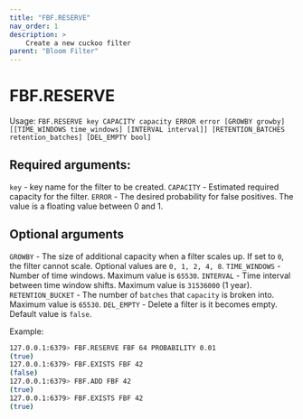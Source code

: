 ```yaml
---
title: "FBF.RESERVE"
nav_order: 1
description: >
    Create a new cuckoo filter
parent: "Bloom Filter"
---
```


# FBF.RESERVE

Usage: `FBF.RESERVE key CAPACITY capacity ERROR error [GROWBY growby] [[TIME_WINDOWS time_windows] [INTERVAL interval]] [RETENTION_BATCHES retention_batches] [DEL_EMPTY bool]`

## Required arguments:

`key` - key name for the filter to be created.
`CAPACITY` - Estimated required capacity for the filter.
`ERROR` - The desired probability for false positives. The value is a floating value between 0 and 1.

## Optional arguments

`GROWBY` - The size of additional capacity when a filter scales up. If set to `0`, the filter cannot scale. Optional values are `0, 1, 2, 4, 8`.
`TIME_WINDOWS` - Number of time windows. Maximum value is `65530`.
`INTERVAL` - Time interval between time window shifts. Maximum value is `31536000` (1 year).
`RETENTION_BUCKET` - The number of `batches` that `capacity` is broken into. Maximum value is `65530`.
`DEL_EMPTY` - Delete a filter is it becomes empty. Default value is `false`.

Example:

```bash
127.0.0.1:6379> FBF.RESERVE FBF 64 PROBABILITY 0.01
(true)
127.0.0.1:6379> FBF.EXISTS FBF 42
(false)
127.0.0.1:6379> FBF.ADD FBF 42
(true)
127.0.0.1:6379> FBF.EXISTS FBF 42
(true)
```

